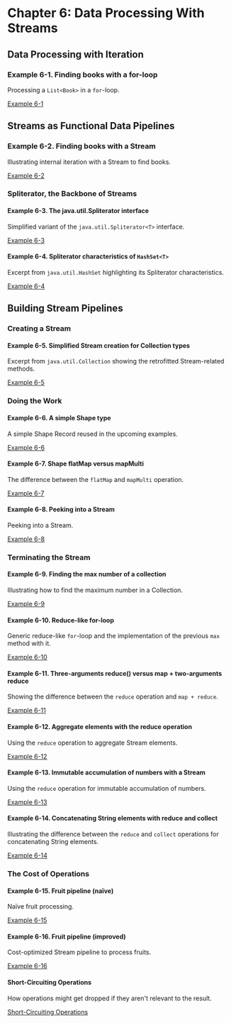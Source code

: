 # Chapter 6: Data Processing With Streams

## Data Processing with Iteration

### Example 6-1. Finding books with a for-loop

Processing a `List<Book>` in a `for`-loop.

[Example 6-1](example-6-1)


## Streams as Functional Data Pipelines

### Example 6-2. Finding books with a Stream


Illustrating internal iteration with a Stream to find books.

[Example 6-2](example-6-2)

### Spliterator, the Backbone of Streams

#### Example 6-3. The java.util.Spliterator interface

Simplified variant of the `java.util.Spliterator<T>` interface.

[Example 6-3](example-6-3)

#### Example 6-4. Spliterator characteristics of `HashSet<T>`

Excerpt from `java.util.HashSet` highlighting its Spliterator characteristics.

[Example 6-4](example-6-4)


## Building Stream Pipelines

### Creating a Stream

#### Example 6-5. Simplified Stream creation for Collection types

Excerpt from `java.util.Collection` showing the retrofitted Stream-related methods.

[Example 6-5](example-6-5)


### Doing the Work

#### Example 6-6. A simple Shape type

A simple Shape Record reused in the upcoming examples.

[Example 6-6](example-6-6)


#### Example 6-7. Shape flatMap versus mapMulti

The difference between the `flatMap` and `mapMulti` operation.

[Example 6-7](example-6-7)

#### Example 6-8. Peeking into a Stream

Peeking into a Stream.

[Example 6-8](example-6-8)


### Terminating the Stream

#### Example 6-9. Finding the max number of a collection

Illustrating how to find the maximum number in a Collection.

[Example 6-9](example-6-9)

#### Example 6-10. Reduce-like for-loop

Generic reduce-like `for`-loop and the implementation of the previous `max` method with it.

[Example 6-10](example-6-10)

#### Example 6-11. Three-arguments reduce() versus map + two-arguments reduce

Showing the difference between the `reduce` operation and `map + reduce`.

[Example 6-11](example-6-11)

#### Example 6-12. Aggregate elements with the reduce operation

Using the `reduce` operation to aggregate Stream elements.

[Example 6-12](example-6-12)

#### Example 6-13. Immutable accumulation of numbers with a Stream

Using the `reduce` operation for immutable accumulation of numbers.

[Example 6-13](example-6-13)

#### Example 6-14. Concatenating String elements with reduce and collect

Illustrating the difference between the `reduce` and `collect` operations for concatenating String elements.

[Example 6-14](example-6-14)


### The Cost of Operations

#### Example 6-15. Fruit pipeline (naïve)

Naïve fruit processing.

[Example 6-15](example-6-15)

#### Example 6-16. Fruit pipeline (improved)

Cost-optimized Stream pipeline to process fruits.

[Example 6-16](example-6-16)

#### Short-Circuiting Operations

How operations might get dropped if they aren't relevant to the result.

[Short-Circuiting Operations](short-circuit)
